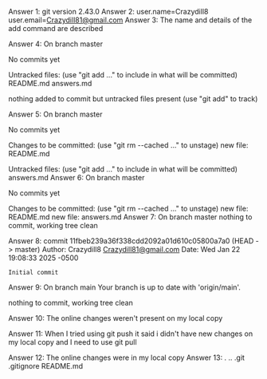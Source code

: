 Answer 1: git version 2.43.0
Answer 2: user.name=Crazydill8 
user.email=Crazydill81@gmail.com
Answer 3: The name and details of the add command are described

Answer 4:
On branch master

No commits yet

Untracked files:
  (use "git add <file>..." to include in what will be committed)
        README.md
        answers.md

nothing added to commit but untracked files present (use "git add" to track)

Answer 5:
On branch master

No commits yet

Changes to be committed:
  (use "git rm --cached <file>..." to unstage)
        new file:   README.md

Untracked files:
  (use "git add <file>..." to include in what will be committed)
        answers.md
Answer 6:
On branch master

No commits yet

Changes to be committed:
  (use "git rm --cached <file>..." to unstage)
        new file:   README.md
        new file:   answers.md
Answer 7:
On branch master
nothing to commit, working tree clean

Answer 8: 
commit 11fbeb239a36f338cdd2092a01d610c05800a7a0 (HEAD -> master)
Author: Crazydill8 <Crazydill81@gmail.com>
Date:   Wed Jan 22 19:08:33 2025 -0500

    Initial commit
Answer 9:
On branch main
Your branch is up to date with 'origin/main'.

nothing to commit, working tree clean

Answer 10:
The online changes weren't present on my local copy

Answer 11: 
When I tried using git push it said i didn't have new changes on my local copy and I need to use git pull

Answer 12: The online changes were in my local copy
Answer 13: .  ..  .git  .gitignore  README.md